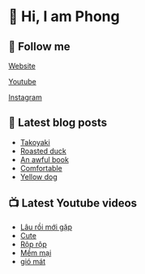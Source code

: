 # 👋 Hi, I am Phong

## 🔗 Follow me

[Website](https://phongever.xyz "Website")

[Youtube](https://www.youtube.com/@phongever "Youtube")

[Instagram](https://www.instagram.com/phongever "Instagram")

## 📝 Latest blog posts

<!-- BLOG-POST-LIST:START -->
- [Takoyaki](https://phongever.xyz/blog/takoyaki/)
- [Roasted duck](https://phongever.xyz/blog/roasted-duck-1/)
- [An awful book](https://phongever.xyz/blog/an-awful-book/)
- [Comfortable](https://phongever.xyz/blog/comfortable/)
- [Yellow dog](https://phongever.xyz/blog/yellow-dog/)
<!-- BLOG-POST-LIST:END -->

## 📺 Latest Youtube videos

<!-- YOUTUBE-VIDEO-LIST:START -->
- [Lâu rồi mới gặp](https://www.youtube.com/watch?v=ti-WgV3k5VM)
- [Cute](https://www.youtube.com/watch?v=ZwWkmeFA8sk)
- [Rộp rộp](https://www.youtube.com/watch?v=8QK58Uu9FVs)
- [Mềm mại](https://www.youtube.com/watch?v=ESMpN_l7Ros)
- [gió mát](https://www.youtube.com/watch?v=GtJ3VchAlYE)
<!-- YOUTUBE-VIDEO-LIST:END -->
